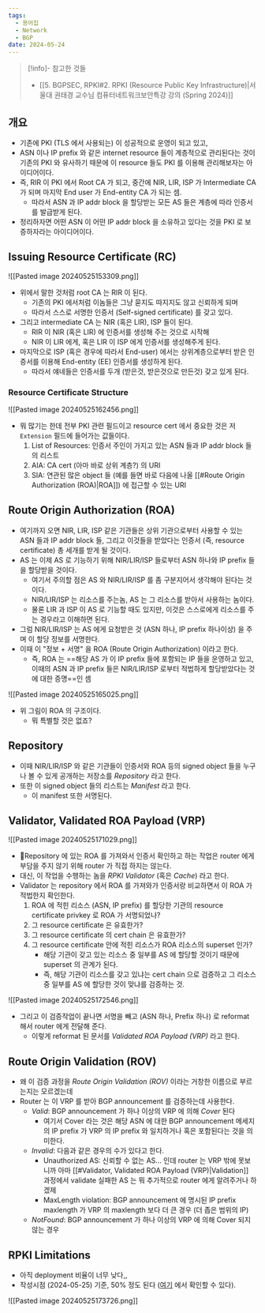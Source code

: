 ```yaml
---
tags:
  - 용어집
  - Network
  - BGP
date: 2024-05-24
---
```

> [!info]- 참고한 것들
> - [[5. BGPSEC, RPKI#2. RPKI (Resource Public Key Infrastructure)|서울대 권태경 교수님 컴퓨터네트워크보안특강 강의 (Spring 2024)]]

## 개요

- 기존에 PKI (TLS 에서 사용되는) 이 성공적으로 운영이 되고 있고,
- ASN 이나 IP prefix 와 같은 internet resource 들이 계층적으로 관리된다는 것이 기존의 PKI 와 유사하기 때문에 이 resource 들도 PKI 를 이용해 관리해보자는 아이디어이다.
- 즉, RIR 이 PKI 에서 Root CA 가 되고, 중간에 NIR, LIR, ISP 가 Intermediate CA 가 되며 마지막 End user 가 End-entity CA 가 되는 셈.
	- 따라서 ASN 과 IP addr block 을 할당받는 모든 AS 들은 계층에 따라 인증서를 발급받게 된다.
- 정리하자면 어떤 ASN 이 어떤 IP addr block 을 소유하고 있다는 것을 PKI 로 보증하자라는 아이디어이다.

## Issuing Resource Certificate (RC)

![[Pasted image 20240525153309.png]]

- 위에서 말한 것처럼 root CA 는 RIR 이 된다.
	- 기존의 PKI 에서처럼 이놈들은 그냥 묻지도 따지지도 않고 신뢰하게 되며
	- 따라서 스스로 서명한 인증서 (Self-signed certificate) 를 갖고 있다.
- 그리고 intermediate CA 는 NIR (혹은 LIR), ISP 들이 된다.
	- RIR 이 NIR (혹은 LIR) 에 인증서를 생성해 주는 것으로 시작해
	- NIR 이 LIR 에게, 혹은 LIR 이 ISP 에게 인증서를 생성해주게 된다.
- 마지막으로 ISP (혹은 경우에 따라서 End-user) 에서는 상위계층으로부터 받은 인증서를 이용해 End-entity (EE) 인증서를 생성하게 된다.
	- 따라서 얘네들은 인증서를 두개 (받은것, 받은것으로 만든것) 갖고 있게 된다.

### Resource Certificate Structure

![[Pasted image 20240525162456.png]]

- 뭐 많기는 한데 전부 PKI 관련 필드이고 resource cert 에서 중요한 것은 저 `Extension` 필드에 들어가는 값들이다.
	1. List of Resources: 인증서 주인이 가지고 있는 ASN 들과 IP addr block 들의 리스트
	2. AIA: CA cert (아마 바로 상위 계층?) 의 URI
	3. SIA: 연관된 많은 object 들 (예를 들면 바로 다음에 나올 [[#Route Origin Authorization (ROA)|ROA]]) 에 접근할 수 있는 URI

## Route Origin Authorization (ROA)

- 여기까지 오면 NIR, LIR, ISP 같은 기관들은 상위 기관으로부터 사용할 수 있는 ASN 들과 IP addr block 들, 그리고 이것들을 받았다는 인증서 (즉, resource certificate) 총 세개를 받게 될 것이다.
- AS 는 이제 AS 로 기능하기 위해 NIR/LIR/ISP 들로부터 ASN 하나와 IP prefix 들을 할당받을 것이다.
	- 여기서 주의할 점은 AS 와 NIR/LIR/ISP 를 좀 구분지어서 생각해야 된다는 것이다.
	- NIR/LIR/ISP 는 리소스를 주는놈, AS 는 그 리소스를 받아서 사용하는 놈이다.
	- 물론 LIR 과 ISP 이 AS 로 기능할 때도 있지만, 이것은 스스로에게 리소스를 주는 경우라고 이해하면 된다.
- 그럼 NIR/LIR/ISP 는 AS 에게 요청받은 것 (ASN 하나, IP prefix 하나이상) 을 주며 이 할당 정보를 서명한다.
- 이때 이 "정보 + 서명" 을 ROA (Route Origin Authorization) 이라고 한다.
	- 즉, ROA 는 ==해당 AS 가 이 IP prefix 들에 포함되는 IP 들을 운영하고 있고, 이때의 ASN 과 IP prefix 들은 NIR/LIR/ISP 로부터 적법하게 할당받았다는 것에 대한 증명==인 셈

![[Pasted image 20240525165025.png]]

- 위 그림이 ROA 의 구조이다.
	- 뭐 특별할 것은 없죠?
## Repository

- 이때 NIR/LIR/ISP 와 같은 기관들이 인증서와 ROA 등의 signed object 들을 누구나 볼 수 있게 공개하는 저장소를 *Repository* 라고 한다.
- 또한 이 signed object 들의 리스트는 *Manifest* 라고 한다.
	- 이 manifest 또한 서명된다.

## Validator, Validated ROA Payload (VRP)

![[Pasted image 20240525171029.png]]

- Repository 에 있는 ROA 를 가져와서 인증서 확인하고 하는 작업은 router 에게 부담을 주지 않기 위해 router 가 직접 하지는 않는다.
- 대신, 이 작업을 수행하는 놈을 *RPKI Validator* (혹은 *Cache*) 라고 한다.
- Validator 는 repository 에서 ROA 를 가져와가 인증서랑 비교하면서 이 ROA 가 적법한지 확인한다.
	1. ROA 에 적힌 리소스 (ASN, IP prefix) 를 할당한 기관의 resource certificate privkey 로 ROA 가 서명되었나?
	2. 그 resource certificate 은 유효한가?
	3. 그 resource certificate 의 cert chain 은 유효한가?
	4. 그 resource certificate 안에 적힌 리소스가 ROA 리소스의 superset 인가?
		- 해당 기관이 갖고 있는 리소스 중 일부를 AS 에 할당할 것이기 때문에 superset 의 관계가 된다.
		- 즉, 해당 기관이 리소스를 갖고 있냐는 cert chain 으로 검증하고 그 리소스 중 일부를 AS 에 할당한 것이 맞냐를 검증하는 것.

![[Pasted image 20240525172546.png]]

- 그리고 이 검증작업이 끝나면 서명을 빼고 (ASN 하나, Prefix 하나) 로 reformat 해서 router 에게 전달해 준다.
	- 이렇게 reformat 된 문서를 *Validated ROA Payload (VRP)* 라고 한다.

## Route Origin Validation (ROV)

- 왜 이 검증 과정을 *Route Origin Validation (ROV)* 이라는 거창한 이름으로 부르는지는 모르겠는데
- Router 는 이 VRP 를 받아 BGP announcement 를 검증하는데 사용한다.
	- *Valid*: BGP announcement 가 하나 이상의 VRP 에 의해 *Cover* 된다
		- 여기서 Cover 라는 것은 해당 ASN 에 대한 BGP announcement 메세지의 IP prefix 가 VRP 의 IP prefix 와 일치하거나 혹은 포함된다는 것을 의미한다.
	- *Invalid*: 다음과 같은 경우의 수가 있다고 한다.
		- Unauthorized AS: 신뢰할 수 없는 AS... 인데 router 는 VRP 밖에 못보니까 아마 [[#Validator, Validated ROA Payload (VRP)|Validation]] 과정에서 validate 실패한 AS 는 뭐 추가적으로 router 에게 알려주거나 하겠제
		- MaxLength violation: BGP announcement 에 명시된 IP prefix maxlength 가 VRP 의 maxlength 보다 더 큰 경우 (더 좁은 범위의 IP)
	- *NotFound*: BGP announcement 가 하나 이상의 VRP 에 의해 Cover 되지 않는 경우

## RPKI Limitations

- 아직 deployment 비율이 너무 낮다,,
- 작성시점 (2024-05-25) 기준, 50% 정도 된다 ([여기](https://rpki-monitor.antd.nist.gov/) 에서 확인할 수 있다).

![[Pasted image 20240525173726.png]]
